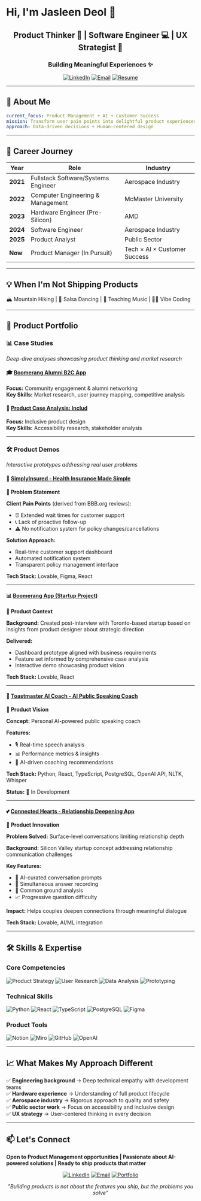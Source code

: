 # Hi, I'm Jasleen Deol 👋

<div align="center">
  <h2>Product Thinker 💭 | Software Engineer 💻 | UX Strategist 🎨</h2>
  <h3>Building Meaningful Experiences ✨</h3>
</div>

<p align="center">
  <a href="https://www.linkedin.com/in/jasleen-deol"><img src="https://img.shields.io/badge/LinkedIn-Connect-0A66C2?style=for-the-badge&logo=linkedin" alt="LinkedIn"></a>
  <a href="mailto:jasleen.k.deol@gmail.com"><img src="https://img.shields.io/badge/Email-Contact-EA4335?style=for-the-badge&logo=gmail&logoColor=white" alt="Email"></a>
  <a href="https://drive.google.com/file/d/1z24Uncn0DqgzQFkIgkTTZXjIBGJwGaDm/view?usp=sharing"><img src="https://img.shields.io/badge/Resume-Download-00C853?style=for-the-badge&logo=googledocs&logoColor=white" alt="Resume"></a>
</p>

---

## 🚀 About Me

```yaml
current_focus: Product Management + AI + Customer Success
mission: Transform user pain points into delightful product experiences
approach: Data-driven decisions + Human-centered design
```

---

## 📍 Career Journey

| Year | Role | Industry |
|------|------|----------|
| **2021** | Fullstack Software/Systems Engineer | Aerospace Industry |
| **2022** | Computer Engineering & Management | McMaster University |
| **2023** | Hardware Engineer (Pre-Silicon) | AMD |
| **2024** | Software Engineer | Aerospace Industry |
| **2025** | Product Analyst | Public Sector |
| **Now** | Product Manager (In Pursuit) | Tech × AI × Customer Success |

---

## 💡 When I'm Not Shipping Products

🏔️ Mountain Hiking | 💃 Salsa Dancing | 🎵 Teaching Music | 👨‍💻 Vibe Coding

---

## 🎯 Product Portfolio

### 📊 Case Studies
*Deep-dive analyses showcasing product thinking and market research*

#### 🎓 [Boomerang Alumni B2C App](https://www.notion.so/Boomerang-Alumni-B2C-App-2658ec37e04480b794f2d4687b2aee1c?pvs=21)

**Focus:** Community engagement & alumni networking  
**Key Skills:** Market research, user journey mapping, competitive analysis

#### 🤝 [Product Case Analysis: Includ](https://www.notion.so/Product-Case-Analysis-Includ-2418ec37e044801fb2a6e48673f1524f?pvs=21)

**Focus:** Inclusive product design  
**Key Skills:** Accessibility research, stakeholder analysis

---

### 🛠️ Product Demos
*Interactive prototypes addressing real user problems*

#### 🏢 [SimplyInsured - Health Insurance Made Simple](YOUR_SIMPLYINSURED_DEMO_LINK)

**🎯 Problem Statement**

**Client Pain Points** (derived from BBB.org reviews):
- ⏰ Extended wait times for customer support
- 📞 Lack of proactive follow-up  
- ⚠️ No notification system for policy changes/cancellations

**Solution Approach:**
- Real-time customer support dashboard
- Automated notification system
- Transparent policy management interface

**Tech Stack:** Lovable, Figma, React

---

#### 📊 [Boomerang App (Startup Project)](YOUR_BOOMERANG_DEMO_LINK)

**🎯 Product Context**

**Background:** Created post-interview with Toronto-based startup based on insights from product designer about strategic direction

**Delivered:**
- Dashboard prototype aligned with business requirements
- Feature set informed by comprehensive case analysis
- Interactive demo showcasing product vision

**Tech Stack:** Lovable, React

---

#### 🎤 [Toastmaster AI Coach - AI Public Speaking Coach](YOUR_TOASTMASTER_DEMO_LINK)

**🎯 Product Vision**

**Concept:** Personal AI-powered public speaking coach

**Features:**
- 🎙️ Real-time speech analysis
- 📊 Performance metrics & insights
- 🤖 AI-driven coaching recommendations

**Tech Stack:** Python, React, TypeScript, PostgreSQL, OpenAI API, NLTK, Whisper

**Status:** 🚧 In Development

---

#### 💕 [Connected Hearts - Relationship Deepening App](YOUR_CONNECTED_HEARTS_DEMO_LINK)

**🎯 Product Innovation**

**Problem Solved:** Surface-level conversations limiting relationship depth

**Background:** Silicon Valley startup concept addressing relationship communication challenges

**Key Features:**
- 🎯 AI-curated conversation prompts
- 🎥 Simultaneous answer recording
- 🤝 Common ground analysis
- 📈 Progressive question difficulty

**Impact:** Helps couples deepen connections through meaningful dialogue

**Tech Stack:** Lovable, AI/ML integration

---

## 🛠️ Skills & Expertise

### Core Competencies
![Product Strategy](https://img.shields.io/badge/Product_Strategy-Expert-6366F1?style=flat-square)
![User Research](https://img.shields.io/badge/User_Research-Expert-6366F1?style=flat-square)
![Data Analysis](https://img.shields.io/badge/Data_Analysis-Expert-6366F1?style=flat-square)
![Prototyping](https://img.shields.io/badge/Rapid_Prototyping-Expert-6366F1?style=flat-square)

### Technical Skills
![Python](https://img.shields.io/badge/Python-3776AB?style=flat-square&logo=python&logoColor=white)
![React](https://img.shields.io/badge/React-61DAFB?style=flat-square&logo=react&logoColor=black)
![TypeScript](https://img.shields.io/badge/TypeScript-3178C6?style=flat-square&logo=typescript&logoColor=white)
![PostgreSQL](https://img.shields.io/badge/PostgreSQL-4169E1?style=flat-square&logo=postgresql&logoColor=white)
![Figma](https://img.shields.io/badge/Figma-F24E1E?style=flat-square&logo=figma&logoColor=white)

### Product Tools
![Notion](https://img.shields.io/badge/Notion-000000?style=flat-square&logo=notion&logoColor=white)
![Miro](https://img.shields.io/badge/Miro-050038?style=flat-square&logo=miro&logoColor=white)
![GitHub](https://img.shields.io/badge/GitHub-181717?style=flat-square&logo=github&logoColor=white)
![OpenAI](https://img.shields.io/badge/OpenAI-412991?style=flat-square&logo=openai&logoColor=white)

---

## 📈 What Makes My Approach Different

✅ **Engineering background** → Deep technical empathy with development teams  
✅ **Hardware experience** → Understanding of full product lifecycle  
✅ **Aerospace industry** → Rigorous approach to quality and safety  
✅ **Public sector work** → Focus on accessibility and inclusive design  
✅ **UX strategy** → User-centered thinking in every decision

---

## 📫 Let's Connect

**Open to Product Management opportunities | Passionate about AI-powered solutions | Ready to ship products that matter**

<p align="center">
  <a href="https://linkedin.com/in/jasleen-deol"><img src="https://img.shields.io/badge/LinkedIn-Let's_Connect-0A66C2?style=for-the-badge&logo=linkedin&logoColor=white" alt="LinkedIn"></a>
  <a href="mailto:jasleen.k.deol@gmail.com"><img src="https://img.shields.io/badge/Email-Say_Hello-EA4335?style=for-the-badge&logo=gmail&logoColor=white" alt="Email"></a>
  <a href="https://jassadeol.github.io"><img src="https://img.shields.io/badge/Portfolio-View_Work-6366F1?style=for-the-badge&logo=googlechrome&logoColor=white" alt="Portfolio"></a>
</p>

<p align="center">
  <i>"Building products is not about the features you ship, but the problems you solve"</i>
</p>
